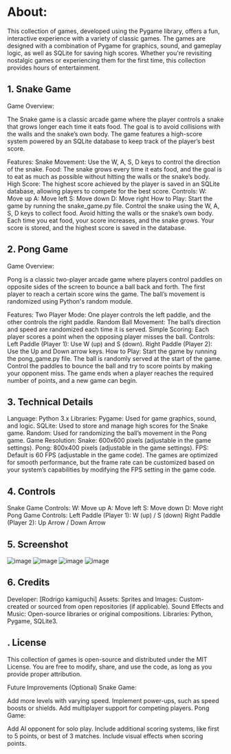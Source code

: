 # About:

This collection of games, developed using the Pygame library, offers a fun, interactive experience with a variety of classic games. The games are designed with a combination of Pygame for graphics, sound, and gameplay logic, as well as SQLite for saving high scores. Whether you're revisiting nostalgic games or experiencing them for the first time, this collection provides hours of entertainment.

## 1. Snake Game
Game Overview:

The Snake game is a classic arcade game where the player controls a snake that grows longer each time it eats food. The goal is to avoid collisions with the walls and the snake’s own body. The game features a high-score system powered by an SQLite database to keep track of the player’s best score.

Features:
Snake Movement: Use the W, A, S, D keys to control the direction of the snake.
Food: The snake grows every time it eats food, and the goal is to eat as much as possible without hitting the walls or the snake’s body.
High Score: The highest score achieved by the player is saved in an SQLite database, allowing players to compete for the best score.
Controls:
W: Move up
A: Move left
S: Move down
D: Move right
How to Play:
Start the game by running the snake_game.py file.
Control the snake using the W, A, S, D keys to collect food.
Avoid hitting the walls or the snake’s own body.
Each time you eat food, your score increases, and the snake grows.
Your score is stored, and the highest score is saved in the database.
## 2. Pong Game
Game Overview:

Pong is a classic two-player arcade game where players control paddles on opposite sides of the screen to bounce a ball back and forth. The first player to reach a certain score wins the game. The ball’s movement is randomized using Python's random module.

Features:
Two Player Mode: One player controls the left paddle, and the other controls the right paddle.
Random Ball Movement: The ball’s direction and speed are randomized each time it is served.
Simple Scoring: Each player scores a point when the opposing player misses the ball.
Controls:
Left Paddle (Player 1): Use W (up) and S (down).
Right Paddle (Player 2): Use the Up and Down arrow keys.
How to Play:
Start the game by running the pong_game.py file.
The ball is randomly served at the start of the game.
Control the paddles to bounce the ball and try to score points by making your opponent miss.
The game ends when a player reaches the required number of points, and a new game can begin.
## 3. Technical Details
Language: Python 3.x
Libraries:
Pygame: Used for game graphics, sound, and logic.
SQLite: Used to store and manage high scores for the Snake game.
Random: Used for randomizing the ball’s movement in the Pong game.
Game Resolution:
Snake: 600x600 pixels (adjustable in the game settings).
Pong: 800x400 pixels (adjustable in the game settings).
FPS: Default is 60 FPS (adjustable in the game code).
The games are optimized for smooth performance, but the frame rate can be customized based on your system’s capabilities by modifying the FPS setting in the game code.

## 4. Controls
Snake Game Controls:
W: Move up
A: Move left
S: Move down
D: Move right
Pong Game Controls:
Left Paddle (Player 1): W (up) / S (down)
Right Paddle (Player 2): Up Arrow / Down Arrow
## 5. Screenshot
![image](https://github.com/user-attachments/assets/bd72bb07-2c43-4a46-a813-c7f3f81769ce)
![image](https://github.com/user-attachments/assets/9bccea2a-9887-4abf-9d71-a806aef81a93)
![image](https://github.com/user-attachments/assets/b4eb073c-c6a9-4208-834c-7490fe2f6edd)
![image](https://github.com/user-attachments/assets/04419765-c9bb-495e-b41a-9cccd1ebb464)





## 6. Credits
Developer: [Rodrigo kamiguchi]
Assets:
Sprites and Images: Custom-created or sourced from open repositories (if applicable).
Sound Effects and Music: Open-source libraries or original compositions.
Libraries: Python, Pygame, SQLite3.

## . License
This collection of games is open-source and distributed under the MIT License. You are free to modify, share, and use the code, as long as you provide proper attribution.

Future Improvements (Optional)
Snake Game:

Add more levels with varying speed.
Implement power-ups, such as speed boosts or shields.
Add multiplayer support for competing players.
Pong Game:

Add AI opponent for solo play.
Include additional scoring systems, like first to 5 points, or best of 3 matches.
Include visual effects when scoring points.

